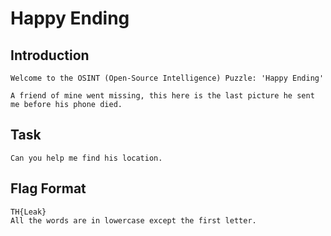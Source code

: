 # Happy Ending

## Introduction
```
Welcome to the OSINT (Open-Source Intelligence) Puzzle: 'Happy Ending'

A friend of mine went missing, this here is the last picture he sent me before his phone died.
```

## Task
```
Can you help me find his location.
```

## Flag Format
```
TH{Leak}
All the words are in lowercase except the first letter.
```

